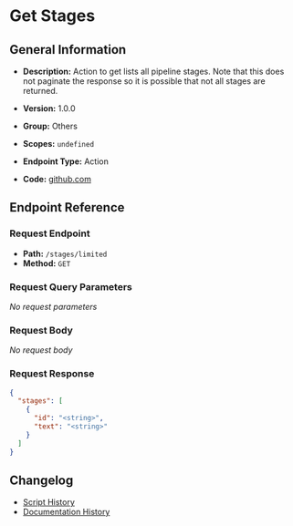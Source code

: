 # Get Stages

## General Information

- **Description:** Action to get lists all pipeline stages. Note that this does 
not paginate the response so it is possible that not all stages 
are returned.

- **Version:** 1.0.0
- **Group:** Others
- **Scopes:** `undefined`
- **Endpoint Type:** Action
- **Code:** [github.com](https://github.com/NangoHQ/integration-templates/tree/main/integrations/lever-sandbox/actions/get-stages.ts)


## Endpoint Reference

### Request Endpoint

- **Path:** `/stages/limited`
- **Method:** `GET`

### Request Query Parameters

_No request parameters_

### Request Body

_No request body_

### Request Response

```json
{
  "stages": [
    {
      "id": "<string>",
      "text": "<string>"
    }
  ]
}
```

## Changelog

- [Script History](https://github.com/NangoHQ/integration-templates/commits/main/integrations/lever-sandbox/actions/get-stages.ts)
- [Documentation History](https://github.com/NangoHQ/integration-templates/commits/main/integrations/lever-sandbox/actions/get-stages.md)

<!-- END  GENERATED CONTENT -->

